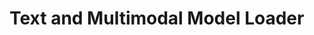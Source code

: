 # Text and Multimodal Model Loader
<!-- 
## Описание

Этот проект предоставляет универсальные классы для загрузки и использования моделей генерации текста и мультимодальных моделей, таких как **Llama**, **GIT**, **T5**, **BERT-based generators**, и **BLIP**. Классы используют библиотеку [Hugging Face Transformers](https://huggingface.co/docs/transformers/index) и поддерживают задачи генерации текста, описания изображений, визуально-вопросно-ответные системы (VQA) и многое другое.

## Требования

- Python 3.7+
- [Hugging Face Transformers](https://huggingface.co/docs/transformers/installation)
- [Torch](https://pytorch.org/get-started/locally/)
- [dotenv](https://pypi.org/project/python-dotenv/) для работы с переменными окружения

## Установка

1. Клонируйте репозиторий и перейдите в его директорию:
   ```bash
   git clone https://github.com/AntonSHBK/multimodal_nlp_models.git
   cd multimodal_nlp_models
   ```

2. Установите зависимости:
   ```bash
   pip install -r requirements.txt
   ```

3. Создайте файл `.env` в корневой директории и добавьте токен Hugging Face:
   ```plaintext
   HF_TOKEN=your_huggingface_token_here
   ```

---

## Документация

### Описание моделей и классов

Подробное описание классов и инструкцию по их использованию можно найти в [docs/model_loaders_documentation.md](./docs/model_loaders_documentation.md).

### Сравнительный анализ мультимодальных моделей

Сравнительный анализ моделей и их применимость для различных задач доступен в файле [docs/multimodal_model.md](./docs/multimodal_model.md).

---

## Описание классов

Все классы находятся в файле `base_model.py`:

### `TextGenerationModelLoader`

Класс для загрузки любой модели генерации текста. Поддерживаемые модели:
- GPT-2, GPT-3
- BLOOM
- Meta Llama (например, `meta-llama/Llama-3.1-8B-Instruct`)
- T5 (например, `t5-base`)
- BERT-based generators (например, `google/bert2bert_L-24_wmt_de_en`)

### `ImageToTextModelLoader`

Класс для загрузки моделей, поддерживающих задачу `image-to-text` (генерация описания изображения). Поддерживаемые модели:
- Meta Llama Vision (например, `meta-llama/Llama-3.2-11B-Vision-Instruct`)
- BLIP
- GIT (например, `microsoft/git-base`)

### `VQAModelLoader`

Класс для загрузки моделей, поддерживающих визуально-вопросно-ответные задачи (VQA). Поддерживаемые модели:
- Meta Llama Vision (например, `meta-llama/Llama-3.2-11B-Vision-Instruct`)
- BLIP
- OFA -->